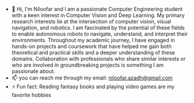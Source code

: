 - 👋 Hi, I'm Niloofar and I am a passionate Computer Engineering student with a keen interest in Computer Vision and Deep Learning. 
My primary research interests lie at the intersection of computer vision, visual navigation, and robotics. I am fascinated by the potential of these fields to enable autonomous robots to navigate, understand, and interpret their environments. Throughout my academic journey, I have engaged in hands-on projects and coursework that have helped me gain both theoretical and practical skills and a deeper understanding of these domains.
Collaboration with professionals who share similar interests or who are involved in groundbreaking projects is something I am passionate about.
- 📫 you can reach me through my email: niloofar.azadh@gmail.com
- ⚡ Fun fact: Reading fantasy books and playing video games are my favorite hobbies

<!---
NiloofarAZAD/NiloofarAZAD is a ✨ special ✨ repository because its `README.md` (this file) appears on your GitHub profile.
You can click the Preview link to take a look at your changes.
--->
